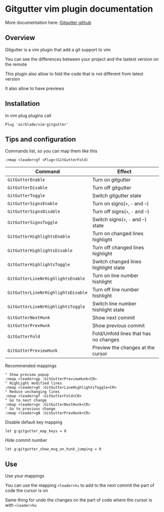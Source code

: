 # Gitgutter vim plugin documentation

More documentation here: [Gitgutter github](https://github.com/airblade/vim-gitgutter)

## Overview

Gitgutter is a vim plugin that add a git support to vim

You can see the differences between your project and the lastest version on the remote

This plugin also allow to fold the code that is not different from latest version

It also allow to have previews

## Installation

In vim plug plugins call

```vim
Plug 'airblade/vim-gitgutter'
```

## Tips and configuration

Commands list, so you can map them like this

```vim
:nmap <leader>gf <Plug>(GitGutterFold)
```

|Command                           |Effect                               |
|----------------------------------|-------------------------------------|
|`GitGutterEnable`                 |Turn on gitgutter                    |
|`GitGutterDisable`                |Turn off gitgutter                   |
|`GitGutterToggle`                 |Switch gitgutter state               |
|`GitGutterSignsEnable`            |Turn on signs(`+`, `-` and `~`)      |
|`GitGutterSignsDisable`           |Turn off signs(`+`, `-` and `~`)     |
|`GitGutterSignsToggle`            |Switch signs(`+`, `-` and `~`) state |
|`GitGutterHighlightsEnable`       |Turn on changed lines highlight      |
|`GitGutterHighlightsDisable`      |Turn off changed lines highlight     |
|`GitGutterHighlightsToggle`       |Switch changed lines highlight state |
|`GitGutterLineNrHighlightsEnable` |Turn on line number hishlight        |
|`GitGutterLineNrHighlightsDisable`|Turn off line number hishlight       |
|`GitGutterLineNrHighlightsToggle` |Switch line number hishlight state   |
|`GitGutterNextHunk`               |Show next commit                     |
|`GitGutterPrevHunk`               |Show previous commit                 |
|`GitGutterFold`                   |Fold/Unfold lines that has no changes|
|`GitGutterPreviewHunk`            |Preview the changes at the cursor    |

Recommended mappings

```vim
" Show preview popup
:nmap <leader>gp :GitGutterPreviewHunk<CR>
" HighLight modified lines
:nmap <leader>gh :GitGutterLineHighlightsToggle<CR>
" Reduce unchanging lines
:nmap <leader>gf :GitGutterFold<CR>
" Go to next change
:nmap <leader>gn :GitGutterNextHunk<CR>
" Go to previous change
:nmap <leader>gN :GitGutterPrevHunk<CR>
```

Disable default key mapping

```vim
let g:gitgutter_map_keys = 0
```

Hide commit number

```vim
let g:gitgutter_show_msg_on_hunk_jumping = 0
```

## Use

Use your mappings

You can use the mapping `<leader>hs` to add to the next commit the part of code the cursor is on

Same thing for undo the changes on the part of code where the cursor is with `<leader>hu`
